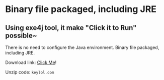 # Binary file packaged, including JRE
## Using exe4j tool, it make "Click it to Run" possible~
There is no need to configure the Java environment. Binary file packaged, including JRE.

Download link: [Click Me](https://github.com/XmJwit/OmenChallengeCrack/releases/download/1.0.3/OmenChallengeHelper.zip)!

Unzip code: `keylol.com`
